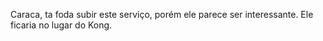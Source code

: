 Caraca, ta foda subir este serviço, porém ele parece ser interessante. Ele ficaria no lugar do Kong.